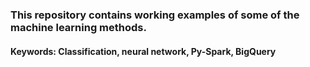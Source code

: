 ### This repository contains working examples of some of the machine learning methods.

#### Keywords: Classification, neural network, Py-Spark, BigQuery
